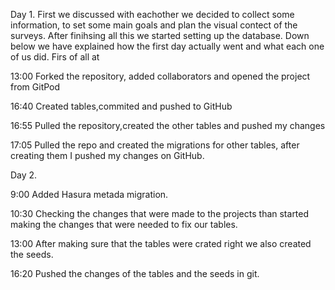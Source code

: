 Day 1. 
First we discussed with eachother we decided to collect some information, to set some main goals and plan the visual contect of the surveys. 
After finihsing all this we started setting up the database. Down below we have explained how the first day actually went and what each one of us did. 
Firs of all at

13:00 Forked the repository, added collaborators and opened the project from GitPod

16:40 Created tables,commited and pushed to GitHub

16:55 Pulled the repository,created the other tables and pushed my changes 

17:05 Pulled the repo and created the migrations for other tables, after creating them I pushed my changes on GitHub.

Day 2.

9:00 Added Hasura metada migration.

10:30 Checking the changes that were made to the projects than started making the changes that were needed to fix our tables. 

13:00 After making sure that the tables were crated right we also created the seeds.

16:20 Pushed the changes of the tables and the seeds in git.